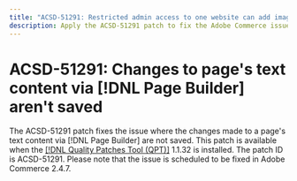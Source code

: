 ```yaml
---
title: "ACSD-51291: Restricted admin access to one website can add images/videos to the product assigned to multiple websites"
description: Apply the ACSD-51291 patch to fix the Adobe Commerce issue where the changes made to a page's text content via [!DNL Page Builder] are not saved.
---
```

# ACSD-51291: Changes to page's text content via [!DNL Page Builder] aren't saved

The ACSD-51291 patch fixes the issue where the changes made to a page's text content via [!DNL Page Builder] are not saved. This patch is available when the [[!DNL Quality Patches Tool (QPT)]](/help/announcements/adobe-commerce-announcements/magento-quality-patches-released-new-tool-to-self-serve-quality-patches.md) 1.1.32 is installed. The patch ID is ACSD-51291. Please note that the issue is scheduled to be fixed in Adobe Commerce 2.4.7.